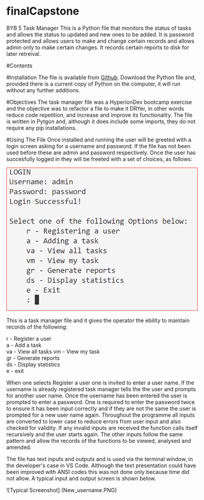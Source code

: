 # finalCapstone
BYB 5
Task Manager
This is a Python file that monitors the status of tasks and allows the status to updated and new ones to be added. It is password protected and allows users to make and change certain records and allows admin only to make certain changes. It records certain reports to disk for later retreival.

#Contents

#Installation The file is available from <a href="https://github.com/CedricLittman/finalCapstone.git">Github</a>. Download the Python file and, provided there is a current copy of Python on the computer, it will run without any further additions.

#Objectives The task manager file was a HyperionDev bootcamp exercise and the objective was to refactor a file to make it DRYer, in other words reduce code repetition, and increase and improve its functionality. The file is written in Pytgon and, although it does include some imports, they do not require any pip installations.

#Using The File Once installed and running the user will be greeted with a login screen asking for a username and password. If the file has not been used before these are admin and password respectively. Once the user has succesfully logged in they will be freeted with a set of choices, as follows:

![Menu Screen](MenuJPG.PNG)

This is a task manager file and it gives the operator the ebility to maintain records of the following:

r - Register a user  
a - Add a task  
va - View all tasks
vm - View my task  
gr - Generate reports  
ds - Display statistics  
e - exit  

When one selects Register a user one is invited to enter a user name. If the username is already registered task manager tells the the user and prompts for another user name. Once the username has been entered the user is prompted to enter a password. One is required to enter the password twice to ensure it has been input correctly and if they are not the same the user is prompted for a new user name again.
Throughout the programme all inputs are converted to lower case to reduce errors from user input and also checked for validity. If any invalid inputs are received the function calls itself recursively and the user starts again.
The other inputs follow the same pattern and allow the records of the functions to be viewed, analysed and amended.

The file has text inputs and outputs and is used via the terminal window, in the developer's case in VS Code. Although the text presentation could have been improved with ANSI codes this was not done only because time did not allow. A typical input and output screen is shown below.

![Typical Screenshot] (New_username.PNG)



